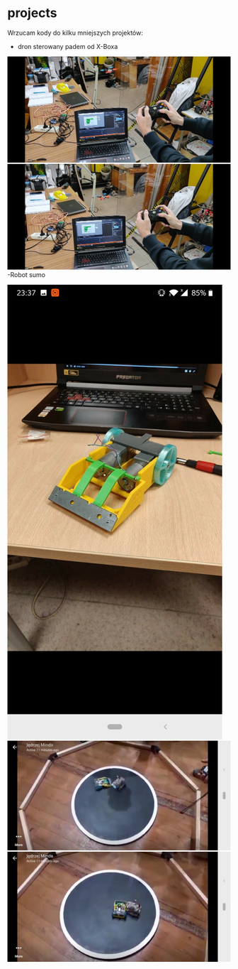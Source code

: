 # projects

Wrzucam kody do kilku mniejszych projektów:

- dron sterowany padem od X-Boxa

![](photos/drone1.jpg)
![](photos/drone2.jpg)
-Robot sumo 

![](photos/sumo1.jpg)
![](photos/sumo2.jpg)
![](photos/sumo3.jpg)
